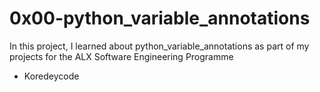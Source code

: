 # 0x00-python_variable_annotations
In this project, I learned about python_variable_annotations as part of my projects for the ALX Software Engineering Programme
* Koredeycode
